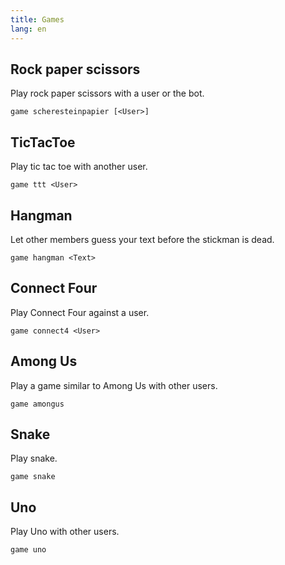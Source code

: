 ```yaml
---
title: Games
lang: en
---
```


## Rock paper scissors

Play rock paper scissors with a user or the bot.

`game scheresteinpapier [<User>]`

## TicTacToe

Play tic tac toe with another user.

`game ttt <User>`

## Hangman

Let other members guess your text before the stickman is dead.

`game hangman <Text>`

## Connect Four

Play Connect Four against a user.

`game connect4 <User>`

## Among Us

Play a game similar to Among Us with other users.

`game amongus`

## Snake

Play snake.

`game snake`

## Uno

Play Uno with other users.

`game uno`
